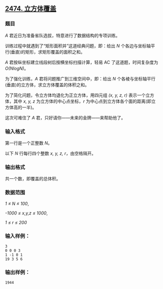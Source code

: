 ## [2474. 立方体覆盖](https://www.acwing.com/problem/content/2476/)

### 题目

*A* 君近日为准备省队选拔，特意进行了数据结构的专项训练。

训练过程中就遇到了“矩形面积并”这道经典问题，即：给出 *N* 个各边与坐标轴平行(垂直)的矩形，求矩形覆盖的面积之和。

*A* 君按纵坐标建立线段树后按横坐标扫描计算，轻易 AC 了这道题，时间复杂度为 *O(NlogN)*。

为了强化训练，*A* 君将问题推广到三维空间中，即：给出 *N* 个各棱与坐标轴平行(垂直)的立方体，求立方体覆盖的体积之和。

为了简化问题，令立方体均退化为正立方体，用四元组 *(x, y, z, r)* 表示一个立方体，其中 *x, y, z* 为立方体的中心点坐标，*r* 为中心点到立方体各个面的距离(即立方体高的一半)。

这次可难住了 *A* 君，只好请你——未来的金牌——来帮助他了。

### 输入格式

第一行是一个正整数 *N*。

以下 *N* 行每行四个整数 *x, y, z, r*，由空格隔开。

### 输出格式

共一个数，即覆盖的总体积。

### 数据范围

*1 ≤ N ≤ 100*,

*-1000 ≤ x,y,z ≤ 1000*,

*1 ≤ r ≤ 200*

### 输入样例：

```
3
0 0 0 3
1 -1 0 1
19 3 5 6
```

### 输出样例：

```
1944
```
